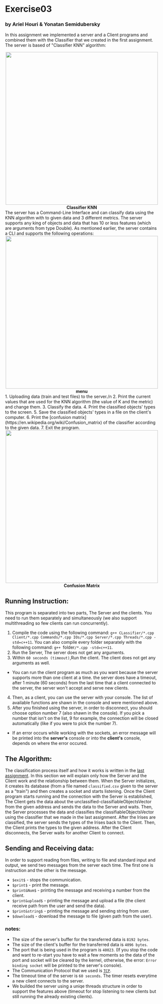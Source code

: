 # Exercise03
### by Ariel Houri & Yonatan Semidubersky

In this assignment we implemented a server and a Client programs and combined them with the Classifier that we created in the 
first assignment. The server is based of "Classifier KNN" algorithm:
<div id="header" align="center">
  <img src="http://res.cloudinary.com/dyd911kmh/image/upload/f_auto,q_auto:best/v1531424125/KNN_final_a1mrv9.png" width="500"/>
  <div><b>Classifier KNN</b></div>
</div>
The server has a Command-Line Interface and can classify data using the KNN algorithm with to given data and 3 
different metrics. The server supports any king of objects and data that has 10 or less features (which are 
arguments from type Double). As mentioned earlier, the server contains a CLI and supports the following operations:
<div id="header" align="center">
  <img src="https://user-images.githubusercontent.com/109608321/188070467-ca79c692-66de-48b5-9e98-dde1e6f1919e.png" width="500"/>
  <div><b>menu</b></div>
</div>
1. Uploading data (train and test files) to the server./n
2. Print the current values that are used for the KNN algorithm (the value of K and the metric) and change them.
3. Classify the data.
4. Print the classified objects' types to the screen.
5. Save the classified objects' types in a file on the client's computer.
6. Print the [confusion matrix](https://en.wikipedia.org/wiki/Confusion_matrix) of the classifier according to  the given data.
7. Exit the program.
<div id="header" align="center">
  <img src="https://user-images.githubusercontent.com/109608321/188070477-124147f3-f3fa-4380-baf9-4cab8e0e3690.png" width="500"/>
  <div><b>Confusion Matrix</b></div>
</div>


## Running Instruction:
This program is separated into two parts, The Server and the clients. You need to run them separately and simultaneously (we also support multithreading so few clients can run concurrently).
1. Compile the code using the following command: `g++ CLassifier/*.cpp Client/*.cpp Commands/*.cpp IOs/*.cpp Server/*.cpp Threads/*.cpp -std=c++11`. You can also compile every folder separately with the following command: `g++ `folder`/*.cpp -std=c++11`.
2. Run the Server, The server does not get any arguments.
3. Within `60 seconds (timeout)`,Run the client. The client does not get any arguments as well.
  - You can run the client program as much as you want because the server supports more than one client at a time. the server does have a timeout, after 1 minute (60 seconds) from the last time that a client connected to the server, the server won't accept and serve new clients.
4. Then, as a client, you can use the server with your console. The list of available functions are shawn in the console and were mentioned above.
5. After you finished using the server, in order to disconnect, you should choose option number 7 (also shawn in the console). If you pick a number that isn't on the list, 9 for example, the connection will be closed automatically (like if you were to pick the number 7).
- If an error occurs while working with the sockets, an error message will be printed into the **server's** console or into the **client's** console, depends on where the error occured.
## The Algorithm: 
The classification process itself and how it works is written in the [last assignment](https://github.com/arielhouri/Exercise01#readme). In this section we will explain only how the Server and the Client work and the relationship between them.
When the Server initializes, it creates its database (from a file named `classified.csv` given to the server as a "train") and then creates a socket and starts listening. Once the Client program starts running and the connection with the Server is established, The Client gets the data about the unclassified-classifiableObjectsVector from the given address and sends the data to the Server and waits. Then, the Server processes the data and classifies the classifiableObjectsVector using the classifier that we made in the last assignment. After the Irises are classified, the server sends the types of the Irises back to the Client. Then, the Client prints the types to the given address. After the Client disconnects, the Server waits for another Client to connect.

## Sending and Receiving data:
In order to support reading from files, writing to file and standard input and output, we send two messages from the server each time.
The first one is instruction and the other is the message.
* `$exit$` - stops the communication.
* `$print$` - print the message.
* `$print&Num$` - printing the message and receiving a number from the client.
* `$print&upload$` - printing the message and upload a file (the client receive path from the user and send the data).
* `$print&string$` - printing the message and sending string from user.
* `$download$` - download the message to file (given path from the user).
### notes:
- The size of the server's buffer for the transferred data is `8192 bytes`.
- The size of the client's buffer for the transferred data is `4096 bytes`.
- The port that is being used in the program is `40023`. (If you stop the code and want to re-start you have to wait a 
  few moments so the data of the port and socket will be cleared by the kernel, otherwise, the error: `Error binding socket` will be printed to the server's console).
- The Communication Protocol that we used is [`TCP`](https://he.wikipedia.org/wiki/Transmission_Control_Protocol).
- The timeout time of the server is `60 seconds`. The timer resets everytime a new client connects to the server.
- We builded the server using a uniqe threads structure in order to support the features above (timeout for stop listening to new clients but still running the already existing clients).
